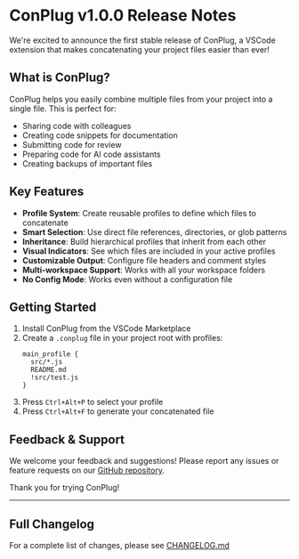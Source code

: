 # ConPlug v1.0.0 Release Notes

We're excited to announce the first stable release of ConPlug, a VSCode extension that makes concatenating your project files easier than ever!

## What is ConPlug?

ConPlug helps you easily combine multiple files from your project into a single file. This is perfect for:
- Sharing code with colleagues
- Creating code snippets for documentation
- Submitting code for review
- Preparing code for AI code assistants
- Creating backups of important files

## Key Features

- **Profile System**: Create reusable profiles to define which files to concatenate
- **Smart Selection**: Use direct file references, directories, or glob patterns
- **Inheritance**: Build hierarchical profiles that inherit from each other
- **Visual Indicators**: See which files are included in your active profiles
- **Customizable Output**: Configure file headers and comment styles
- **Multi-workspace Support**: Works with all your workspace folders
- **No Config Mode**: Works even without a configuration file

## Getting Started

1. Install ConPlug from the VSCode Marketplace
2. Create a `.conplug` file in your project root with profiles:
   ```
   main_profile {
     src/*.js
     README.md
     !src/test.js
   }
   ```
3. Press `Ctrl+Alt+P` to select your profile
4. Press `Ctrl+Alt+F` to generate your concatenated file

## Feedback & Support

We welcome your feedback and suggestions! Please report any issues or feature requests on our [GitHub repository](https://github.com/GoldenDeals/ConPlug.vscode.git).

Thank you for trying ConPlug!

---

## Full Changelog

For a complete list of changes, please see [CHANGELOG.md](./CHANGELOG.md) 